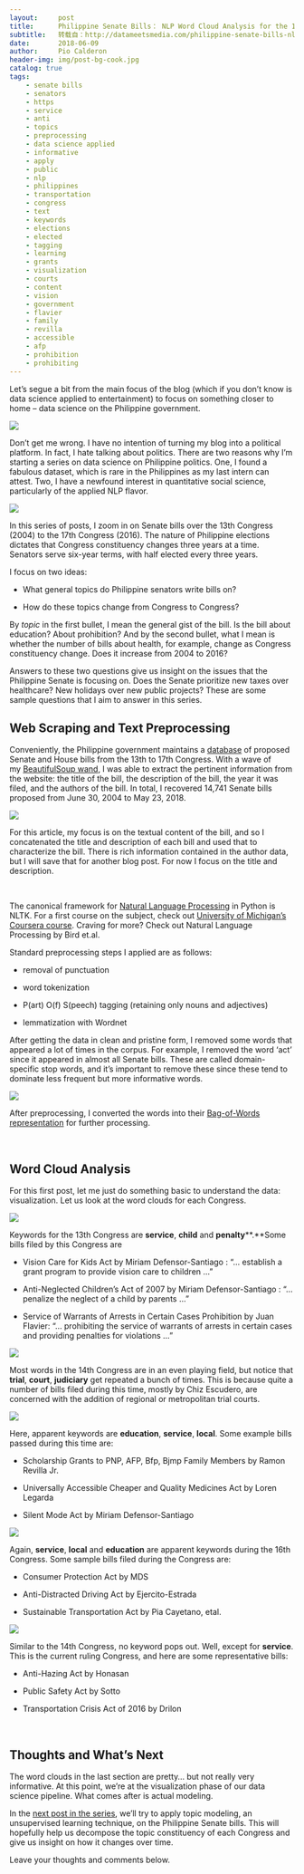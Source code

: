 ```yaml
---
layout:     post
title:      Philippine Senate Bills： NLP Word Cloud Analysis for the 13th to 17th Congress
subtitle:   转载自：http://datameetsmedia.com/philippine-senate-bills-nlp-feature-extraction-and-word-cloud-analysis-for-the-13th-congress-to-the-17th-congress/
date:       2018-06-09
author:     Pio Calderon
header-img: img/post-bg-cook.jpg
catalog: true
tags:
    - senate bills
    - senators
    - https
    - service
    - anti
    - topics
    - preprocessing
    - data science applied
    - informative
    - apply
    - public
    - nlp
    - philippines
    - transportation
    - congress
    - text
    - keywords
    - elections
    - elected
    - tagging
    - learning
    - grants
    - visualization
    - courts
    - content
    - vision
    - government
    - flavier
    - family
    - revilla
    - accessible
    - afp
    - prohibition
    - prohibiting
---
```






Let’s segue a bit from the main focus of the blog (which if you don’t know is data science applied to entertainment) to focus on something closer to home – data science on the Philippine government.

![](https://i1.wp.com/datameetsmedia.com/wp-content/uploads/2018/05/gen1-duterte-angry_2018-03-11_22-38-33.jpg?resize=800%2C534)


Don’t get me wrong. I have no intention of turning my blog into a political platform. In fact, I hate talking about politics. There are two reasons why I’m starting a series on data science on Philippine politics. One, I found a fabulous dataset, which is rare in the Philippines as my last intern can attest. Two, I have a newfound interest in quantitative social science, particularly of the applied NLP flavor.

![](https://i0.wp.com/datameetsmedia.com/wp-content/uploads/2018/05/14500304_1264106643613614_1143635372137968691_o.jpg?resize=800%2C441)


In this series of posts, I zoom in on Senate bills over the 13th Congress (2004) to the 17th Congress (2016). The nature of Philippine elections dictates that Congress constituency changes three years at a time. Senators serve six-year terms, with half elected every three years.

I focus on two ideas:

- What general topics do Philippine senators write bills on?

- How do these topics change from Congress to Congress?


By *topic* in the first bullet, I mean the general gist of the bill. Is the bill about education? About prohibition? And by the second bullet, what I mean is whether the number of bills about health, for example, change as Congress constituency change. Does it increase from 2004 to 2016?

Answers to these two questions give us insight on the issues that the Philippine Senate is focusing on. Does the Senate prioritize new taxes over healthcare? New holidays over new public projects? These are some sample questions that I aim to answer in this series.

## 

## Web Scraping and Text Preprocessing

Conveniently, the Philippine government maintains a [database](http://www.senate.gov.ph/lis/leg_sys.aspx) of proposed Senate and House bills from the 13th to 17th Congress. With a wave of my [BeautifulSoup wand](http://datameetsmedia.com/scraping-the-survivor-wiki-with-beautiful-soup), I was able to extract the pertinent information from the website: the title of the bill, the description of the bill, the year it was filed, and the authors of the bill. In total, I recovered 14,741 Senate bills proposed from June 30, 2004 to May 23, 2018.

![](https://i0.wp.com/datameetsmedia.com/wp-content/uploads/2018/05/Seal_of_the_Philippine_Senate.svg_.png?resize=166%2C166)


For this article, my focus is on the textual content of the bill, and so I concatenated the title and description of each bill and used that to characterize the bill. There is rich information contained in the author data, but I will save that for another blog post. For now I focus on the title and description.

 

The canonical framework for [Natural Language Processing](http://datameetsmedia.com/jesse-or-celine-text-classification-on-before-sunrise-dialog-part-i) in Python is NLTK. For a first course on the subject, check out [University of Michigan’s Coursera course](http://datameetsmedia.com/applied-data-science-with-python-by-university-of-michigan-a-course-by-course-review). Craving for more? Check out Natural Language Processing by Bird et.al.


Standard preprocessing steps I applied are as follows:

- removal of punctuation

- word tokenization

- P(art) O(f) S(peech) tagging (retaining only nouns and adjectives)

- lemmatization with Wordnet


After getting the data in clean and pristine form, I removed some words that appeared a lot of times in the corpus. For example, I removed the word ‘act’ since it appeared in almost all Senate bills. These are called domain-specific stop words, and it’s important to remove these since these tend to dominate less frequent but more informative words.





![](https://i2.wp.com/datameetsmedia.com/wp-content/uploads/2018/05/Screen-Shot-2018-05-31-at-4.49.28-PM.png?resize=800%2C264)


After preprocessing, I converted the words into their [Bag-of-Words representation](http://datameetsmedia.com/bag-of-words-tf-idf-explained) for further processing.

 

## Word Cloud Analysis

For this first post, let me just do something basic to understand the data: visualization. Let us look at the word clouds for each Congress.

![](https://i1.wp.com/datameetsmedia.com/wp-content/uploads/2018/06/13th_congress.png?resize=800%2C625)


Keywords for the 13th Congress are **service**, **child** and **penalty****.**Some bills filed by this Congress are

- Vision Care for Kids Act by Miriam Defensor-Santiago : “… establish a grant program to provide vision care to children …”

- Anti-Neglected Children’s Act of 2007 by Miriam Defensor-Santiago : “… penalize the neglect of a child by parents …”

- Service of Warrants of Arrests in Certain Cases Prohibition by Juan Flavier: “… prohibiting the service of warrants of arrests in certain cases and providing penalties for violations …”


![](https://i1.wp.com/datameetsmedia.com/wp-content/uploads/2018/06/14th_congress.png?resize=800%2C625)


Most words in the 14th Congress are in an even playing field, but notice that **trial**, **court**, **judiciary** get repeated a bunch of times. This is because quite a number of bills filed during this time, mostly by Chiz Escudero, are concerned with the addition of regional or metropolitan trial courts.

![](https://i2.wp.com/datameetsmedia.com/wp-content/uploads/2018/06/15th_congress.png?resize=800%2C625)


Here, apparent keywords are **education**, **service**, **local**. Some example bills passed during this time are:

- Scholarship Grants to PNP, AFP, Bfp, Bjmp Family Members by Ramon Revilla Jr.

- Universally Accessible Cheaper and Quality Medicines Act by Loren Legarda

- Silent Mode Act by Miriam Defensor-Santiago


![](https://i1.wp.com/datameetsmedia.com/wp-content/uploads/2018/06/16th_congress.png?resize=800%2C625)


Again, **service**, **local** and **education** are apparent keywords during the 16th Congress. Some sample bills filed during the Congress are:

- Consumer Protection Act by MDS

- Anti-Distracted Driving Act by Ejercito-Estrada

- Sustainable Transportation Act by Pia Cayetano, etal.


![](https://i2.wp.com/datameetsmedia.com/wp-content/uploads/2018/06/17th_congress.png?resize=800%2C625)


Similar to the 14th Congress, no keyword pops out. Well, except for **service**. This is the current ruling Congress, and here are some representative bills:

- Anti-Hazing Act by Honasan

- Public Safety Act by Sotto

- Transportation Crisis Act of 2016 by Drilon


 

## Thoughts and What’s Next

The word clouds in the last section are pretty… but not really very informative. At this point, we’re at the visualization phase of our data science pipeline. What comes after is actual modeling.

In the [next post in the series](http://datameetsmedia.com/the-dynamics-of-philippine-senate-bills-gensim-topic-modeling-and-all-that-good-nlp-stuff), we’ll try to apply topic modeling, an unsupervised learning technique, on the Philippine Senate bills. This will hopefully help us decompose the topic constituency of each Congress and give us insight on how it changes over time.





Leave your thoughts and comments below.

